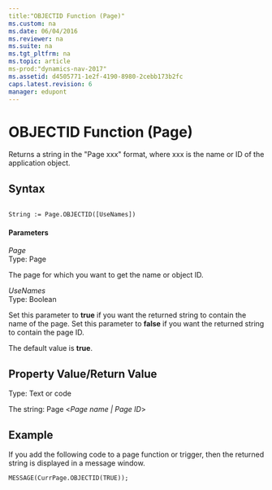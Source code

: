 ```yaml
---
title:"OBJECTID Function (Page)"
ms.custom: na
ms.date: 06/04/2016
ms.reviewer: na
ms.suite: na
ms.tgt_pltfrm: na
ms.topic: article
ms-prod:"dynamics-nav-2017"
ms.assetid: d4505771-1e2f-4190-8980-2cebb173b2fc
caps.latest.revision: 6
manager: edupont
---
```

# OBJECTID Function (Page)
Returns a string in the "Page xxx" format, where xxx is the name or ID of the application object.  
  
## Syntax  
  
```  
  
String := Page.OBJECTID([UseNames])  
```  
  
#### Parameters  
 *Page*  
 Type: Page  
  
 The page for which you want to get the name or object ID.  
  
 *UseNames*  
 Type: Boolean  
  
 Set this parameter to **true** if you want the returned string to contain the name of the page. Set this parameter to **false** if you want the returned string to contain the page ID.  
  
 The default value is **true**.  
  
## Property Value\/Return Value  
 Type: Text or code  
  
 The string: Page \<*Page name &#124; Page ID*\>  
  
## Example  
 If you add the following code to a page function or trigger, then the returned string is displayed in a message window.  
  
```  
MESSAGE(CurrPage.OBJECTID(TRUE));  
  
```